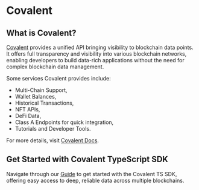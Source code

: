 # Covalent

## What is Covalent?

[Covalent](https://www.covalenthq.com/) provides a unified API bringing visibility to blockchain data points. It offers full transparency and visibility into various blockchain networks, enabling developers to build data-rich applications without the need for complex blockchain data management.

Some services Covalent provides include:

- Multi-Chain Support,
- Wallet Balances,
- Historical Transactions,
- NFT APIs,
- DeFi Data,
- Class A Endpoints for quick integration,
- Tutorials and Developer Tools.

For more details, visit [Covalent Docs](https://www.covalenthq.com/docs/api/).

## Get Started with Covalent TypeScript SDK

Navigate through our [Guide](./Guide.md) to get started with the Covalent TS SDK, offering easy access to deep, reliable data across multiple blockchains.